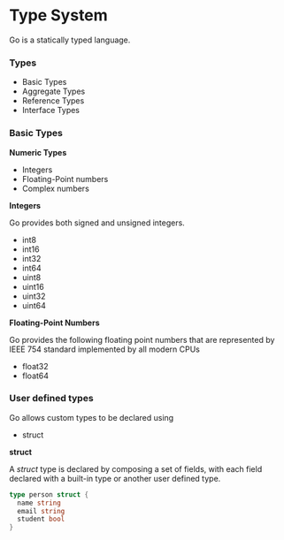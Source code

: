 # Type System

Go is a statically typed language.

### Types 

* Basic Types
* Aggregate Types
* Reference Types
* Interface Types

### Basic Types

**Numeric Types**

* Integers
* Floating-Point numbers
* Complex numbers

**Integers**

Go provides both signed and unsigned integers. 

* int8
* int16
* int32
* int64
* uint8
* uint16
* uint32
* uint64


**Floating-Point Numbers**

Go provides the following floating point numbers that are represented by IEEE 754 standard implemented by all modern CPUs

* float32
* float64

### User defined types

Go allows custom types to be declared using 

* struct

**struct**

A *struct* type is declared by composing a set of fields, with each field declared with a built-in type or another user defined type. 

```go
type person struct {
  name string
  email string
  student bool
}
```
